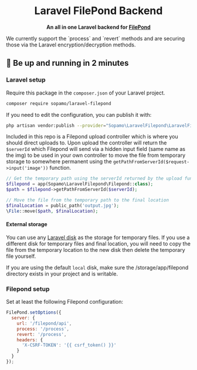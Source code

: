 

<h1 align="center">
  Laravel FilePond Backend
</h1>

<p align="center">
  <strong>An all in one Laravel backend for <a href="https://pqina.nl/filepond/" target="_blank">FilePond</a></strong><br>
</p>
<p>
    We currently support the `process` and `revert` methods and are securing those via the Laravel encryption/decryption methods.
</p>

## :rocket: Be up and running in 2 minutes

### Laravel setup

Require this package in the `composer.json` of your Laravel project.

```bash
composer require sopamo/laravel-filepond
```

If you need to edit the configuration, you can publish it with:

```bash
php artisan vendor:publish --provider="Sopamo\LaravelFilepond\LaravelFilepondServiceProvider"
```

Included in this repo is a Filepond upload controller which is where you should direct uploads to. Upon upload the controller will return the `$serverId` which Filepond will send via a hidden input field (same name as the img) to be used in your own controller to move the file from temporary storage to somewhere permanent using the `getPathFromServerId($request->input('image'))` function.

```php
// Get the temporary path using the serverId returned by the upload function in `FilepondController.php`
$filepond = app(Sopamo\LaravelFilepond\Filepond::class);
$path = $filepond->getPathFromServerId($serverId);

// Move the file from the temporary path to the final location
$finalLocation = public_path('output.jpg');
\File::move($path, $finalLocation);
```

#### External storage

You can use any [Laravel disk](https://laravel.com/docs/7.x/filesystem) as the storage for temporary files. If you use a different disk for temporary files and final location, you will need to copy the file from the temporary location to the new disk then delete the temporary file yourself.

If you are using the default `local` disk, make sure the /storage/app/filepond directory exists in your project and is writable.

### Filepond setup

Set at least the following Filepond configuration:

```javascript
FilePond.setOptions({
  server: {
    url: '/filepond/api',
    process: '/process',
    revert: '/process',
    headers: {
      'X-CSRF-TOKEN': '{{ csrf_token() }}'
    }
  }
});
```

